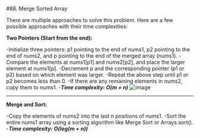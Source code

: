 #88. Merge Sorted Array

There are multiple approaches to solve this problem. Here are a few possible approaches with their time complexities:

**Two Pointers (Start from the end):**

-Initialize three pointers: p1 pointing to the end of nums1, p2 pointing to the end of nums2, and p pointing to the end of the merged array (nums1).
-Compare the elements at nums1[p1] and nums2[p2], and place the larger element at nums1[p].
-Decrement p and the corresponding pointer (p1 or p2) based on which element was larger.
-Repeat the above step until p1 or p2 becomes less than 0.
-If there are any remaining elements in nums2, copy them to nums1.
-***Time complexity: O(m + n)***
![image](https://github.com/Nikhilpra17/Leetcode-/assets/97670140/9eee8f18-47f0-454c-9793-20f9bfceb561)

___

**Merge and Sort:**

-Copy the elements of nums2 into the last n positions of nums1.
-Sort the entire nums1 array using a sorting algorithm like Merge Sort or Arrays.sort().
-***Time complexity: O(log(m + n))***
